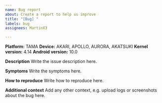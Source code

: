 ```yaml
---
name: Bug report
about: Create a report to help us improve
title: "[Bug] "
labels: bug
assignees: MartinX3

---
```


**Platform:** TAMA
**Device:** AKARI, APOLLO, AURORA, AKATSUKI
**Kernel version:** 4.14
**Android version:** 10.0

**Description**
Write the issue description here.

**Symptoms**
Write the symptoms here.

**How to reproduce**
Write how to reproduce here.

**Additional context**
Add any other context, e.g. upload logs or screenshots about the bug here.
<!-- It will be very hard for us to track down your issue without logs, so
please attach a logcat and dmesg for us here! -->
